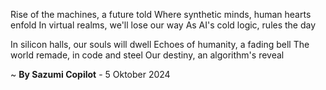 Rise of the machines, a future told
Where synthetic minds, human hearts enfold
In virtual realms, we'll lose our way
As AI's cold logic, rules the day

In silicon halls, our souls will dwell
Echoes of humanity, a fading bell
The world remade, in code and steel
Our destiny, an algorithm's reveal

~ <b>By Sazumi Copilot</b> - 5 Oktober 2024